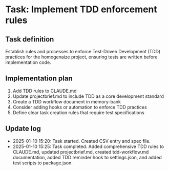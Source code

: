 # Task: Implement TDD enforcement rules

## Task definition
Establish rules and processes to enforce Test-Driven Development (TDD) practices for the homogenaize project, ensuring tests are written before implementation code.

## Implementation plan
1. Add TDD rules to CLAUDE.md
2. Update projectbrief.md to include TDD as a core development standard
3. Create a TDD workflow document in memory-bank
4. Consider adding hooks or automation to enforce TDD practices
5. Define clear task creation rules that require test specifications

## Update log
- 2025-01-10 15:20: Task started. Created CSV entry and spec file.
- 2025-01-10 15:25: Task completed. Added comprehensive TDD rules to CLAUDE.md, updated projectbrief.md, created tdd-workflow.md documentation, added TDD reminder hook to settings.json, and added test scripts to package.json.